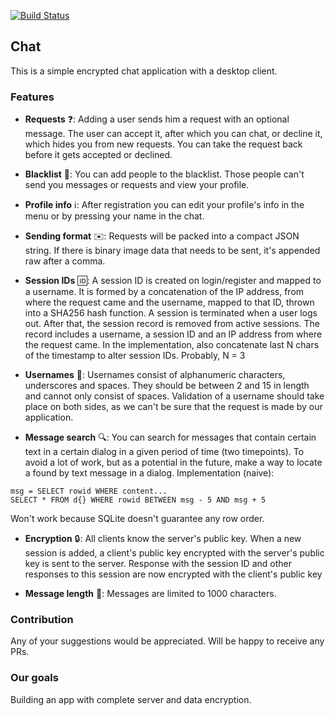 [![Build Status](https://travis-ci.org/MoarCatz/chat.svg?branch=master)](https://travis-ci.org/MoarCatz/chat)

## Chat

This is a simple encrypted chat application with a desktop client.

### Features

- **Requests** :question::
Adding a user sends him a request with an optional message. The user can accept it, after which you can chat, or decline it, which hides you from new requests. You can take the request back before it gets accepted or declined. 

- **Blacklist** :no_entry_sign::
You can add people to the blacklist. Those people can't send you messages or requests and view your profile.

- **Profile info** :information_source::
After registration you can edit your profile's info in the menu or by pressing your name in the chat.

- **Sending format** :envelope::
Requests will be packed into a compact JSON string. If there is binary image data that needs to be sent, it's appended raw after a comma.

- **Session IDs** :id::
A session ID is created on login/register and mapped to a username. It is formed by a concatenation of the IP address, from where the request came and the username, mapped to that ID, thrown into a SHA256 hash function. A session is terminated when a user logs out. After that, the session record is removed from active sessions. The record includes a username, a session ID and an IP address from where the request came. 
In the implementation, also concatenate last N chars of the timestamp to alter session IDs. Probably, N = 3

- **Usernames** :bust_in_silhouette::
Usernames consist of alphanumeric characters, underscores and spaces. They should be between 2 and 15 in length and cannot only consist of spaces. Validation of a username should take place on both sides, as we can't be sure that the request is made by our application. 

- **Message search** :mag::
You can search for messages that contain certain text in a certain dialog in a given period of time (two timepoints). 
  To avoid a lot of work, but as a potential in the future, make a way to locate a found by text message in a dialog. 
  Implementation (naive): 
```
msg = SELECT rowid WHERE content...
SELECT * FROM d{} WHERE rowid BETWEEN msg - 5 AND msg + 5
```
Won't work because SQLite doesn't guarantee any row order.

- **Encryption** :lock::
All clients know the server's public key. When a new session is added, a client's public key encrypted with the server's public key is sent to the server. Response with the session ID and other responses to this session are now encrypted with the client's public key

- **Message length** :speech_balloon::
Messages are limited to 1000 characters.

### Contribution

Any of your suggestions would be appreciated. Will be happy to receive any PRs.

### Our goals

Building an app with complete server and data encryption.
